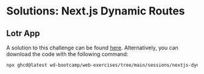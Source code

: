 # Solutions: Next.js Dynamic Routes

## Lotr App

A solution to this challenge can be found [here](https://github.com/wd-bootcamp/web-exercises/tree/main/sessions/nextjs-dynamic-routes/lotr-app-dynamic-routes). Alternatively, you can download the code with the following command:

```bash
npx ghcd@latest wd-bootcamp/web-exercises/tree/main/sessions/nextjs-dynamic-routes/lotr-app-dynamic-routes
```
